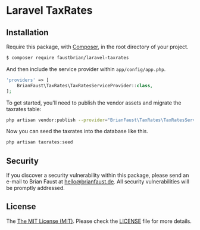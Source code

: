 # Laravel TaxRates

## Installation

Require this package, with [Composer](https://getcomposer.org/), in the root directory of your project.

``` bash
$ composer require faustbrian/laravel-taxrates
```

And then include the service provider within `app/config/app.php`.

``` php
'providers' => [
    BrianFaust\TaxRates\TaxRatesServiceProvider::class,
];
```

To get started, you'll need to publish the vendor assets and migrate the taxrates table:

```bash
php artisan vendor:publish --provider="BrianFaust\TaxRates\TaxRatesServiceProvider" && php artisan migrate
```

Now you can seed the taxrates into the database like this.

```bash
php artisan taxrates:seed
```

## Security

If you discover a security vulnerability within this package, please send an e-mail to Brian Faust at hello@brianfaust.de. All security vulnerabilities will be promptly addressed.

## License

The [The MIT License (MIT)](LICENSE). Please check the [LICENSE](LICENSE) file for more details.
